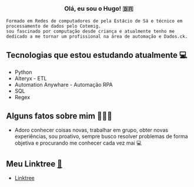 <h3 align="center">  <br>

Olá, eu sou o Hugo! 🇧🇷
<br>

</h3>

```
Formado em Redes de computadores de pela Estácio de Sá e técnico em processamento de dados pelo Cotemig.
sou fascinado por computação desde criança e atualmente tenho me dedicado a me tornar um profissional na área de automação e Dados.ck.
```
## Tecnologias que estou estudando atualmente 💻

  - Python
  - Alteryx - ETL
  - Automation Anywhare - Automação RPA
  - SQL
  - Regex

## Alguns fatos sobre mim 👨🏻‍💻

- Adoro conhecer coisas novas, trabalhar em grupo, obter novas experiências, sou proativo, sempre busco resolver problemas de forma objetiva  e procurando me conhecer cada vez mai 💻

## Meu Linktree [:link:]()
  - [Linktree]()


